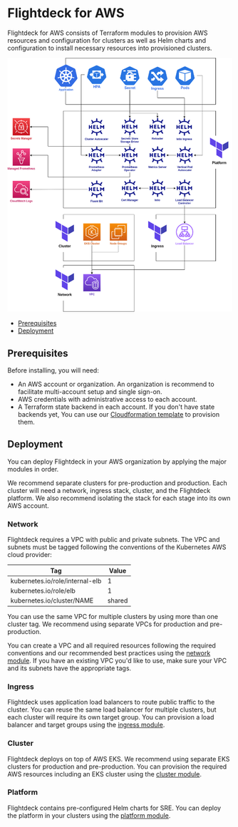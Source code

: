 # Flightdeck for AWS

Flightdeck for AWS consists of Terraform modules to provision AWS resources and
configuration for clusters as well as Helm charts and configuration to install
necessary resources into provisioned clusters.

![AWS Architecture](../docs/aws-modules.png)

- [Prerequisites](#prerequisites)
- [Deployment](#deployment)

## Prerequisites

Before installing, you will need:

- An AWS account or organization. An organization is recommend to facilitate
  multi-account setup and single sign-on.
- AWS credentials with administrative access to each account.
- A Terraform state backend in each account. If you don't have state backends
  yet, You can use our [Cloudformation template][cloudformation-state-backend]
  to provision them.

[cloudformation-state-backend]: https://github.com/thoughtbot/cloudformation-terraform-state-backend

## Deployment

You can deploy Flightdeck in your AWS organization by applying the major modules
in order.

We recommend separate clusters for pre-production and production. Each cluster
will need a network, ingress stack, cluster, and the Flightdeck platform. We
also recommend isolating the stack for each stage into its own AWS account.

### Network

Flightdeck requires a VPC with public and private subnets. The VPC and subnets
must be tagged following the conventions of the Kubernetes AWS cloud provider:

| Tag                             | Value  |
| ---                             | -----  |
| kubernetes.io/role/internal-elb | 1      |
| kubernetes.io/role/elb          | 1      |
| kubernetes.io/cluster/NAME      | shared |

You can use the same VPC for multiple clusters by using more than one cluster
tag. We recommend using separate VPCs for production and pre-production.

You can create a VPC and all required resources following the required
conventions and our recommended best practices using the [network module]. If
you have an existing VPC you'd like to use, make sure your VPC and its subnets
have the appropriate tags.

[network module]: ./network/README.md

### Ingress

Flightdeck uses application load balancers to route public traffic to the
cluster.  You can reuse the same load balancer for multiple clusters, but each
cluster will require its own target group. You can provision a load balancer and
target groups using the [ingress module].

[ingress module]: ./ingress/README.md

### Cluster

Flightdeck deploys on top of AWS EKS. We recommend using separate EKS clusters
for production and pre-production. You can provision the required AWS resources
including an EKS cluster using the [cluster module].

[cluster module]: ./cluster/README.md

### Platform

Flightdeck contains pre-configured Helm charts for SRE. You can deploy the
platform in your clusters using the [platform module].

[platform module]: ./platform/README.md

<!-- BEGIN_TF_DOCS -->

<!-- END_TF_DOCS -->
